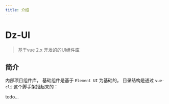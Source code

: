 ```yaml
---
title: 介绍
---
```

# Dz-UI 
> 基于vue 2.x 开发的的UI组件库

## 简介
内部项目组件库， 基础组件是基于 `Element UI` 为基础的。 目录结构是通过 `vue-cli` 这个脚手架搭起来的：

todo...

